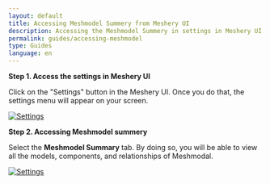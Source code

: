 ```yaml
---
layout: default
title: Accessing Meshmodel Summery from Meshery UI
description: Accessing the Meshmodel Summery in settings in Meshery UI
permalink: guides/accessing-meshmodel
type: Guides
language: en
---
```


**Step 1. Access the settings in Meshery UI**

Click on the "Settings" button in the Meshery UI. Once you do that, the settings menu will appear on your screen.

<a href="{{ site.baseurl }}/assets/img/meshmodel/settings-meshmodal.png"><img alt="Settings" src="{{ site.baseurl }}/assets/img/meshmodel/settings-meshmodal.png" /></a>

**Step 2. Accessing Meshmodel summery**

Select the **Meshmodel Summary** tab. By doing so, you will be able to view all the models, components, and relationships of Meshmodal.

<a href="{{ site.baseurl }}/assets/img/meshmodel/settings-meshmodel-summary.png"><img alt="Settings" src="{{ site.baseurl }}/assets/img/meshmodel/settings-meshmodel-summary.png" /></a>